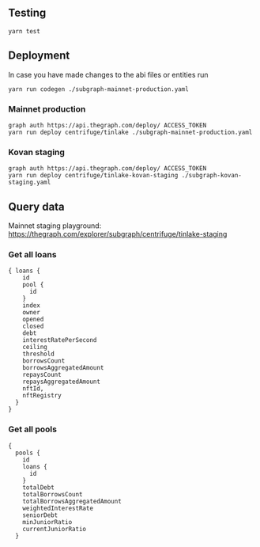 ## Testing

```
yarn test
```

## Deployment

In case you have made changes to the abi files or entities run

```
yarn run codegen ./subgraph-mainnet-production.yaml
```

### Mainnet production

```
graph auth https://api.thegraph.com/deploy/ ACCESS_TOKEN
yarn run deploy centrifuge/tinlake ./subgraph-mainnet-production.yaml
```

### Kovan staging

```
graph auth https://api.thegraph.com/deploy/ ACCESS_TOKEN
yarn run deploy centrifuge/tinlake-kovan-staging ./subgraph-kovan-staging.yaml
```

## Query data

Mainnet staging playground: https://thegraph.com/explorer/subgraph/centrifuge/tinlake-staging

### Get all loans

```
{ loans {
    id
    pool {
      id
    }
    index
    owner
    opened
    closed
    debt
    interestRatePerSecond
    ceiling
    threshold
    borrowsCount
    borrowsAggregatedAmount
    repaysCount
    repaysAggregatedAmount
    nftId,
    nftRegistry
  }
}
```

### Get all pools

```
{
  pools {
    id
    loans {
      id
    }
    totalDebt
    totalBorrowsCount
    totalBorrowsAggregatedAmount
    weightedInterestRate
    seniorDebt
    minJuniorRatio
    currentJuniorRatio
  }
```
